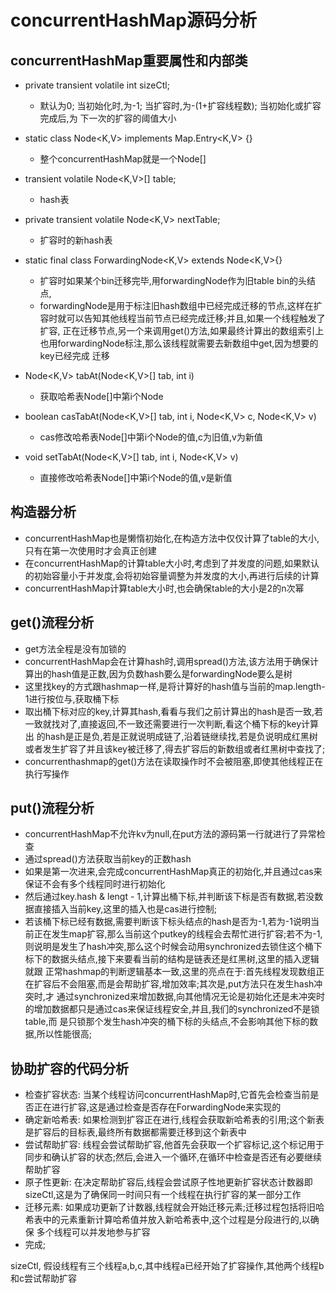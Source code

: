 # concurrentHashMap源码分析

  ## concurrentHashMap重要属性和内部类
  - private transient volatile int sizeCtl;
    - 默认为0; 当初始化时,为-1; 当扩容时,为-(1+扩容线程数); 当初始化或扩容完成后,为 下一次的扩容的阈值大小

  - static class Node<K,V> implements Map.Entry<K,V> {}
    - 整个concurrentHashMap就是一个Node[]

  - transient volatile Node<K,V>[] table;
    - hash表

  - private transient volatile Node<K,V> nextTable;
    - 扩容时的新hash表

  - static final class ForwardingNode<K,V> extends Node<K,V>{}
    - 扩容时如果某个bin迁移完毕,用forwardingNode作为旧table bin的头结点,
    - forwardingNode是用于标注旧hash数组中已经完成迁移的节点,这样在扩容时就可以告知其他线程当前节点已经完成迁移;并且,如果一个线程触发了扩容,
    正在迁移节点,另一个来调用get()方法,如果最终计算出的数组索引上也用forwardingNode标注,那么该线程就需要去新数组中get,因为想要的key已经完成
    迁移

  - Node<K,V> tabAt(Node<K,V>[] tab, int i)
    - 获取哈希表Node[]中第i个Node

  - boolean casTabAt(Node<K,V>[] tab, int i, Node<K,V> c, Node<K,V> v)
    - cas修改哈希表Node[]中第i个Node的值,c为旧值,v为新值

  - void setTabAt(Node<K,V>[] tab, int i, Node<K,V> v)
    - 直接修改哈希表Node[]中第i个Node的值,v是新值


  ## 构造器分析
  - concurrentHashMap也是懒惰初始化,在构造方法中仅仅计算了table的大小,只有在第一次使用时才会真正创建
  - 在concurrentHashMap的计算table大小时,考虑到了并发度的问题,如果默认的初始容量小于并发度,会将初始容量调整为并发度的大小,再进行后续的计算
  - concurrentHashMap计算table大小时,也会确保table的大小是2的n次幂

  ## get()流程分析 
  - get方法全程是没有加锁的
  - concurrentHashMap会在计算hash时,调用spread()方法,该方法用于确保计算出的hash值是正数,因为负数hash要么是forwardingNode要么是树
  - 这里找key的方式跟hashmap一样,是将计算好的hash值与当前的map.length-1进行按位与,获取桶下标
  - 取出桶下标对应的key,计算其hash,看看与我们之前计算出的hash是否一致,若一致就找对了,直接返回,不一致还需要进行一次判断,看这个桶下标的key计算出
  的hash是正是负,若是正就说明成链了,沿着链继续找,若是负说明成红黑树或者发生扩容了并且该key被迁移了,得去扩容后的新数组或者红黑树中查找了;
  - concurrenthashmap的get()方法在读取操作时不会被阻塞,即使其他线程正在执行写操作

  ## put()流程分析
  - concurrentHashMap不允许kv为null,在put方法的源码第一行就进行了异常检查
  - 通过spread()方法获取当前key的正数hash
  - 如果是第一次进来,会完成concurrentHashMap真正的初始化,并且通过cas来保证不会有多个线程同时进行初始化
  - 然后通过key.hash & lengt - 1,计算出桶下标,并判断该下标是否有数据,若没数据直接插入当前key,这里的插入也是cas进行控制;
  - 若该桶下标已经有数据,需要判断该下标头结点的hash是否为-1,若为-1说明当前正在发生map扩容,那么当前这个putkey的线程会去帮忙进行扩容;若不为-1,
  则说明是发生了hash冲突,那么这个时候会动用synchronized去锁住这个桶下标下的数据头结点,接下来要看当前的结构是链表还是红黑树,这里的插入逻辑就跟
  正常hashmap的判断逻辑基本一致,这里的亮点在于:首先线程发现数组正在扩容后不会阻塞,而是会帮助扩容,增加效率;其次是,put方法只在发生hash冲突时,才
  通过synchronized来增加数据,向其他情况无论是初始化还是未冲突时的增加数据都只是通过cas来保证线程安全,并且,我们的synchronized不是锁table,而
  是只锁那个发生hash冲突的桶下标的头结点,不会影响其他下标的数据,所以性能很高;

  ## 协助扩容的代码分析
  - 检查扩容状态: 当某个线程访问concurrentHashMap时,它首先会检查当前是否正在进行扩容,这是通过检查是否存在ForwardingNode来实现的
  - 确定新哈希表: 如果检测到扩容正在进行,线程会获取新哈希表的引用;这个新表是扩容后的目标表,最终所有数据都需要迁移到这个新表中
  - 尝试帮助扩容: 线程会尝试帮助扩容,他首先会获取一个扩容标记,这个标记用于同步和确认扩容的状态;然后,会进入一个循环,在循环中检查是否还有必要继续
  帮助扩容
  - 原子性更新: 在决定帮助扩容后,线程会尝试原子性地更新扩容状态计数器即sizeCtl,这是为了确保同一时间只有一个线程在执行扩容的某一部分工作
  - 迁移元素: 如果成功更新了计数器,线程就会开始迁移元素;迁移过程包括将旧哈希表中的元素重新计算哈希值并放入新哈希表中,这个过程是分段进行的,以确保
  多个线程可以并发地参与扩容
  - 完成;

  sizeCtl,
  假设线程有三个线程a,b,c,其中线程a已经开始了扩容操作,其他两个线程b和c尝试帮助扩容









